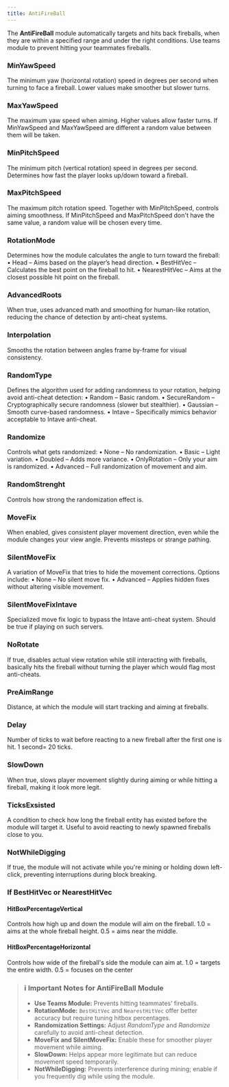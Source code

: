 ```yaml
---
title: AntiFireBall
---
```

The **AntiFireBall** module automatically targets and hits back fireballs, when they are within a specified range and under the right conditions. Use teams module to prevent hitting your teammates fireballs.

### MinYawSpeed
The minimum yaw (horizontal rotation) speed in degrees per second when turning to face a fireball. Lower values make smoother but slower turns.

### MaxYawSpeed
The maximum yaw speed when aiming. Higher values allow faster turns. If MinYawSpeed and MaxYawSpeed are different a random value between them will be taken.

### MinPitchSpeed
The minimum pitch (vertical rotation) speed in degrees per second. Determines how fast the player looks up/down toward a fireball.

### MaxPitchSpeed
The maximum pitch rotation speed. Together with MinPitchSpeed, controls aiming smoothness. If MinPitchSpeed and MaxPitchSpeed don't have the same value, a random value will be chosen every time.

### RotationMode
Determines how the module calculates the angle to turn toward the fireball:
• Head – Aims based on the player’s head direction.
• BestHitVec – Calculates the best point on the fireball to hit.
• NearestHitVec – Aims at the closest possible hit point on the fireball.


### AdvancedRoots
When true, uses advanced math and smoothing for human-like rotation, reducing the chance of detection by anti-cheat systems.

### Interpolation
Smooths the rotation between angles frame by-frame for visual consistency.

### RandomType
Defines the algorithm used for adding randomness to your rotation, helping avoid anti-cheat detection:
• Random – Basic random.
• SecureRandom – Cryptographically secure randomness (slower but stealthier).
• Gaussian – Smooth curve-based randomness.
• Intave – Specifically mimics behavior acceptable to Intave anti-cheat.

### Randomize
Controls what gets randomized:
• None – No randomization.
• Basic – Light variation.
• Doubled – Adds more variance.
• OnlyRotation – Only your aim is randomized.
• Advanced – Full randomization of movement and aim.

### RandomStrenght
Controls how strong the randomization effect is.

### MoveFix
When enabled, gives consistent player movement direction, even while the module changes your view angle. Prevents missteps or strange pathing.

### SilentMoveFix
A variation of MoveFix that tries to hide the movement corrections. Options include:
• None – No silent move fix.
• Advanced – Applies hidden fixes without altering visible movement.

### SilentMoveFixIntave
Specialized move fix logic to bypass the Intave anti-cheat system. Should be true if playing on such servers.

### NoRotate
If true, disables actual view rotation while still interacting with fireballs, basically hits the fireball without turning the player which would flag most anti-cheats.

### PreAimRange
Distance, at which the module will start tracking and aiming at fireballs.

### Delay
Number of ticks to wait before reacting to a new fireball after the first one is hit. 1 second= 20 ticks.

### SlowDown
When true, slows player movement slightly during aiming or while hitting a fireball, making it look more legit.

### TicksExsisted
A condition to check how long the fireball entity has existed before the module will target it. Useful to avoid reacting to newly spawned fireballs close to you.

### NotWhileDigging
If true, the module will not activate while you're mining or holding down left-click, preventing interruptions during block breaking.

### If BestHitVec or NearestHitVec

#### HitBoxPercentageVertical
Controls how high up and down the module will aim on the fireball.
1.0 = aims at the whole fireball height.
0.5 = aims near the middle.

#### HitBoxPercentageHorizontal
Controls how wide of the fireball's side the module can aim at.
1.0 = targets the entire width.
0.5 = focuses on the center

> ### ℹ️ **Important Notes for AntiFireBall Module**
>
> - **Use Teams Module:** Prevents hitting teammates’ fireballs.  
> - **RotationMode:** `BestHitVec` and `NearestHitVec` offer better accuracy but require tuning hitbox percentages.  
> - **Randomization Settings:** Adjust *RandomType* and *Randomize* carefully to avoid anti-cheat detection.  
> - **MoveFix and SilentMoveFix:** Enable these for smoother player movement while aiming.  
> - **SlowDown:** Helps appear more legitimate but can reduce movement speed temporarily.  
> - **NotWhileDigging:** Prevents interference during mining; enable if you frequently dig while using the module.  